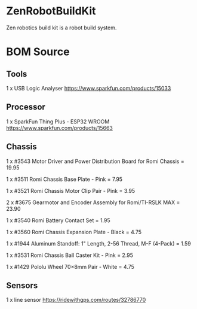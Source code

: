 # ZenRobotBuildKit

Zen robotics build kit is a robot build system.

# BOM Source

## Tools

  1 x USB Logic Analyser  https://www.sparkfun.com/products/15033 

## Processor

  1 x SparkFun Thing Plus - ESP32 WROOM https://www.sparkfun.com/products/15663

## Chassis

  1 x #3543 Motor Driver and Power Distribution Board for Romi Chassis = 19.95
  
  1 x #3511 Romi Chassis Base Plate - Pink = 7.95
  
  1 x #3521 Romi Chassis Motor Clip Pair - Pink = 3.95
  
  2 x #3675 Gearmotor and Encoder Assembly for Romi/TI-RSLK MAX = 23.90
  
  1 x #3540 Romi Battery Contact Set = 1.95
  
  1 x #3560 Romi Chassis Expansion Plate - Black = 4.75
  
  1 x #1944 Aluminum Standoff: 1" Length, 2-56 Thread, M-F (4-Pack) = 1.59
  
  1 x #3531 Romi Chassis Ball Caster Kit - Pink = 2.95
  
  1 x #1429 Pololu Wheel 70×8mm Pair - White = 4.75
## Sensors
  
  1 x line sensor https://ridewithgps.com/routes/32786770
  
